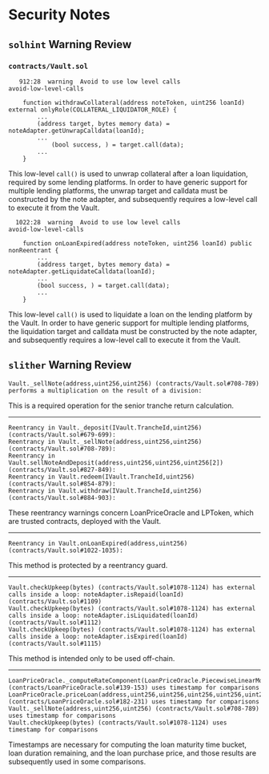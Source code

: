 # Security Notes

## `solhint` Warning Review

### `contracts/Vault.sol`

```
   912:28  warning  Avoid to use low level calls                                       avoid-low-level-calls

    function withdrawCollateral(address noteToken, uint256 loanId) external onlyRole(COLLATERAL_LIQUIDATOR_ROLE) {
        ...
        (address target, bytes memory data) = noteAdapter.getUnwrapCalldata(loanId);
        ...
            (bool success, ) = target.call(data);
        ...
    }
```
This low-level `call()` is used to unwrap collateral after a loan liquidation,
required by some lending platforms. In order to have generic support for
multiple lending platforms, the unwrap target and calldata must be constructed
by the note adapter, and subsequently requires a low-level call to execute it
from the Vault.

```
  1022:28  warning  Avoid to use low level calls                                       avoid-low-level-calls

    function onLoanExpired(address noteToken, uint256 loanId) public nonReentrant {
        ...
        (address target, bytes memory data) = noteAdapter.getLiquidateCalldata(loanId);
        ...
        (bool success, ) = target.call(data);
        ...
    }
```
This low-level `call()` is used to liquidate a loan on the lending platform by
the Vault. In order to have generic support for multiple lending platforms, the
liquidation target and calldata must be constructed by the note adapter, and
subsequently requires a low-level call to execute it from the Vault.

## `slither` Warning Review

```
Vault._sellNote(address,uint256,uint256) (contracts/Vault.sol#708-789) performs a multiplication on the result of a division:
```
This is a required operation for the senior tranche return calculation.

--------------------------------------------------------------------------------

```
Reentrancy in Vault._deposit(IVault.TrancheId,uint256) (contracts/Vault.sol#679-699):
Reentrancy in Vault._sellNote(address,uint256,uint256) (contracts/Vault.sol#708-789):
Reentrancy in Vault.sellNoteAndDeposit(address,uint256,uint256,uint256[2]) (contracts/Vault.sol#827-849):
Reentrancy in Vault.redeem(IVault.TrancheId,uint256) (contracts/Vault.sol#854-879):
Reentrancy in Vault.withdraw(IVault.TrancheId,uint256) (contracts/Vault.sol#884-903):
```
These reentrancy warnings concern LoanPriceOracle and LPToken, which are
trusted contracts, deployed with the Vault.

--------------------------------------------------------------------------------

```
Reentrancy in Vault.onLoanExpired(address,uint256) (contracts/Vault.sol#1022-1035):
```
This method is protected by a reentrancy guard.

--------------------------------------------------------------------------------

```
Vault.checkUpkeep(bytes) (contracts/Vault.sol#1078-1124) has external calls inside a loop: noteAdapter.isRepaid(loanId) (contracts/Vault.sol#1109)
Vault.checkUpkeep(bytes) (contracts/Vault.sol#1078-1124) has external calls inside a loop: noteAdapter.isLiquidated(loanId) (contracts/Vault.sol#1112)
Vault.checkUpkeep(bytes) (contracts/Vault.sol#1078-1124) has external calls inside a loop: noteAdapter.isExpired(loanId) (contracts/Vault.sol#1115)
```
This method is intended only to be used off-chain.

--------------------------------------------------------------------------------

```
LoanPriceOracle._computeRateComponent(LoanPriceOracle.PiecewiseLinearModel,uint256,uint256) (contracts/LoanPriceOracle.sol#139-153) uses timestamp for comparisons
LoanPriceOracle.priceLoan(address,uint256,uint256,uint256,uint256,uint256,uint256) (contracts/LoanPriceOracle.sol#182-231) uses timestamp for comparisons
Vault._sellNote(address,uint256,uint256) (contracts/Vault.sol#708-789) uses timestamp for comparisons
Vault.checkUpkeep(bytes) (contracts/Vault.sol#1078-1124) uses timestamp for comparisons
```
Timestamps are necessary for computing the loan maturity time bucket, loan
duration remaining, and the loan purchase price, and those results are
subsequently used in some comparisons.
